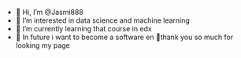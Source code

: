 - 👋 Hi, I’m @Jasmi888
- 👀 I’m interested in data science and machine learning 
- 🌱 I’m currently learning that course in edx
- 💐 In future i want to become a software en
  🎉thank you so much for looking my page
<!---
Jasmi888/Jasmi888 is a ✨ special ✨ repository because its `README.md` (this file) appears on your GitHub profile.
You can click the Preview link to take a look at your changes.
--->
